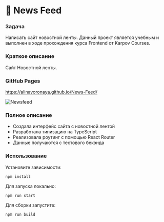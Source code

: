 # 🚀 News Feed

### Задача
Написать сайт новостной ленты. 
Данный проект является учебным и выполнен в ходе прохождения курса Frontend от Karpov Courses.

### Краткое описание
Сайт Новостной ленты. 

### GitHub Pages
https://alinavoronaya.github.io/News-Feed/

![Newsfeed](https://user-images.githubusercontent.com/87168061/195973506-c997ba98-8d99-4795-b91d-2b9d43cc065a.jpg)


### Полное описание
- Создала интерфейс сайта с новостной лентой
- Разработала типизацию на TypeScript
- Реализовала роутинг с помощью React Router
- Данные получаются с тестового бекэнда

### Использование

Установите зависимости:
```
npm install
```
Для запуска локально:
```
npm run start
```
Для сборки запустите:
```
npm run build
```


